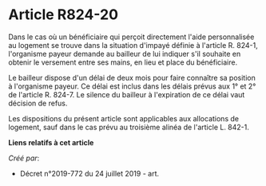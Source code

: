 # Article R824-20

Dans le cas où un bénéficiaire qui perçoit directement l'aide personnalisée au logement se trouve dans la situation d'impayé
définie à l'article R. 824-1, l'organisme payeur demande au bailleur de lui indiquer s'il souhaite en obtenir le versement
entre ses mains, en lieu et place du bénéficiaire.

Le bailleur dispose d'un délai de deux mois pour faire connaître sa position à l'organisme payeur. Ce délai est inclus dans
les délais prévus aux 1° et 2° de l'article R. 824-7. Le silence du bailleur à l'expiration de ce délai vaut décision de
refus.

Les dispositions du présent article sont applicables aux allocations de logement, sauf dans le cas prévu au troisième alinéa
de l'article L. 842-1.

**Liens relatifs à cet article**

_Créé par_:

  - Décret n°2019-772 du 24 juillet 2019 - art.

